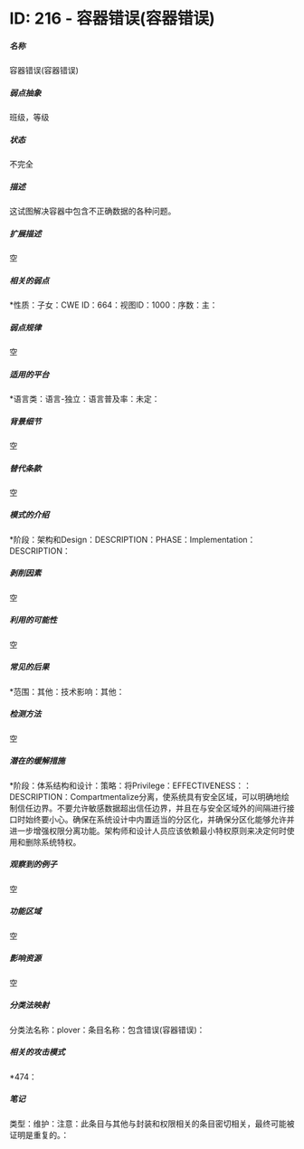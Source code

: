 # ID: 216 - 容器错误(容器错误)
<h5>名称</h5>容器错误(容器错误)
<h5>弱点抽象</h5>班级，等级
<h5>状态</h5>不完全
<h5>描述</h5>这试图解决容器中包含不正确数据的各种问题。
<h5>扩展描述</h5>空
<h5>相关的弱点</h5>*性质：子女：CWE ID：664：视图ID：1000：序数：主：
<h5>弱点规律</h5>空
<h5>适用的平台</h5>*语言类：语言-独立：语言普及率：未定：
<h5>背景细节</h5>空
<h5>替代条款</h5>空
<h5>模式的介绍</h5>*阶段：架构和Design：DESCRIPTION：PHASE：Implementation：DESCRIPTION：
<h5>剥削因素</h5>空
<h5>利用的可能性</h5>空
<h5>常见的后果</h5>*范围：其他：技术影响：其他：
<h5>检测方法</h5>空
<h5>潜在的缓解措施</h5>*阶段：体系结构和设计：策略：将Privilege：EFFECTIVENESS：：DESCRIPTION：Compartmentalize分离，使系统具有安全区域，可以明确地绘制信任边界。不要允许敏感数据超出信任边界，并且在与安全区域外的间隔进行接口时始终要小心。确保在系统设计中内置适当的分区化，并确保分区化能够允许并进一步增强权限分离功能。架构师和设计人员应该依赖最小特权原则来决定何时使用和删除系统特权。
<h5>观察到的例子</h5>空
<h5>功能区域</h5>空
<h5>影响资源</h5>空
<h5>分类法映射</h5>分类法名称：plover：条目名称：包含错误(容器错误)：
<h5>相关的攻击模式</h5>*474：
<h5>笔记</h5>类型：维护：注意：此条目与其他与封装和权限相关的条目密切相关，最终可能被证明是重复的。：


